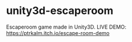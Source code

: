 # unity3d-escaperoom
Escaperoom game made in Unity3D.
LIVE DEMO: https://ptrkalm.itch.io/escape-room-demo
